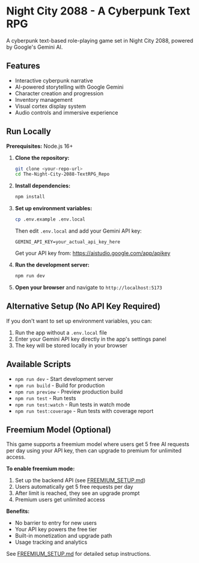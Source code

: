 # Night City 2088 - A Cyberpunk Text RPG

A cyberpunk text-based role-playing game set in Night City 2088, powered by Google's Gemini AI.

## Features

- Interactive cyberpunk narrative
- AI-powered storytelling with Google Gemini
- Character creation and progression
- Inventory management
- Visual cortex display system
- Audio controls and immersive experience

## Run Locally

**Prerequisites:** Node.js 16+

1. **Clone the repository:**

   ```bash
   git clone <your-repo-url>
   cd The-Night-City-2088-TextRPG_Repo
   ```

2. **Install dependencies:**

   ```bash
   npm install
   ```

3. **Set up environment variables:**

   ```bash
   cp .env.example .env.local
   ```

   Then edit `.env.local` and add your Gemini API key:

   ```env
   GEMINI_API_KEY=your_actual_api_key_here
   ```

   Get your API key from: <https://aistudio.google.com/app/apikey>

4. **Run the development server:**

   ```bash
   npm run dev
   ```

5. **Open your browser** and navigate to `http://localhost:5173`

## Alternative Setup (No API Key Required)

If you don't want to set up environment variables, you can:

1. Run the app without a `.env.local` file
2. Enter your Gemini API key directly in the app's settings panel
3. The key will be stored locally in your browser

## Available Scripts

- `npm run dev` - Start development server
- `npm run build` - Build for production
- `npm run preview` - Preview production build
- `npm run test` - Run tests
- `npm run test:watch` - Run tests in watch mode
- `npm run test:coverage` - Run tests with coverage report

## Freemium Model (Optional)

This game supports a freemium model where users get 5 free AI requests per day using your API key, then can upgrade to premium for unlimited access.

**To enable freemium mode:**

1. Set up the backend API (see [FREEMIUM_SETUP.md](FREEMIUM_SETUP.md))
2. Users automatically get 5 free requests per day
3. After limit is reached, they see an upgrade prompt
4. Premium users get unlimited access

**Benefits:**
- No barrier to entry for new users
- Your API key powers the free tier
- Built-in monetization and upgrade path
- Usage tracking and analytics

See [FREEMIUM_SETUP.md](FREEMIUM_SETUP.md) for detailed setup instructions.
